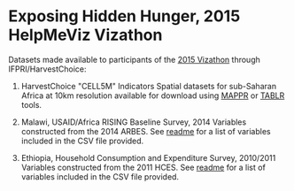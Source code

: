 # Exposing Hidden Hunger, 2015 HelpMeViz Vizathon

Datasets made available to participants of the [2015 Vizathon](http://helpmeviz.com/2015/05/07/vizathon-with-bread-for-the-world-institute/) through IFPRI/HarvestChoice:

1. HarvestChoice "CELL5M" Indicators
   Spatial datasets for sub-Saharan Africa at 10km resolution available for download using [MAPPR](http://apps.harvestchoice.org/mappr) or [TABLR](http://apps.harvestchoice.org/tablr) tools.

2. Malawi, USAID/Africa RISING Baseline Survey, 2014
   Variables constructed from the 2014 ARBES. See [readme](./Malawi/) for a list of variables included in the CSV file provided.

3. Ethiopia, Household Consumption and Expenditure Survey, 2010/2011
   Variables constructed from the 2011 HCES. See [readme](./Ethiopia/) for a list of variables included in the CSV file provided.
